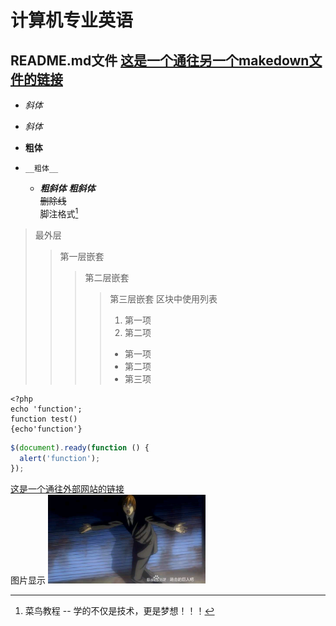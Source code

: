 计算机专业英语
=================
README.md文件   [这是一个通往另一个makedown文件的链接](SECOND.md)  
-----------------
* *斜体*
+ _斜体_  
- **粗体**
-     __粗体__    
    - ***粗斜体***
___粗斜体___  
~~删除线~~  
脚注格式[^脚注格式]  
[^脚注格式]: 菜鸟教程 -- 学的不仅是技术，更是梦想！！！  
  
    
      
> 最外层
> > 第一层嵌套
> > > 第二层嵌套
> > > >第三层嵌套
> > > > 区块中使用列表
> > > > 1. 第一项
> > > > 2. 第二项
> > > > + 第一项
> > > > + 第二项
> > > > + 第三项  
  
    <?php
    echo 'function';
    function test()
    {echo'function'}
  ```javascript
  $(document).ready(function () {
    alert('function');
});
```
[这是一个通往外部网站的链接](https://www.baidu.com)  
图片显示
<img src="img.jpg" width="50%">

